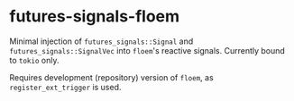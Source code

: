 # futures-signals-floem
Minimal injection of `futures_signals::Signal` and `futures_signals::SignalVec` into `floem`'s reactive signals. Currently bound to `tokio` only.

Requires development (repository) version of `floem`, as `register_ext_trigger` is used.
